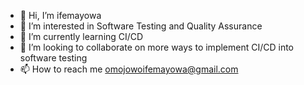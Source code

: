 - 👋 Hi, I’m ifemayowa
- 👀 I’m interested in Software Testing and Quality Assurance 
- 🌱 I’m currently learning CI/CD
- 💞️ I’m looking to collaborate on more ways to implement CI/CD into software testing
- 📫 How to reach me omojowoifemayowa@gmail.com

<!---
NAzukokamadoife/NAzukokamadoife is a ✨ special ✨ repository because its `README.md` (this file) appears on your GitHub profile.
You can click the Preview link to take a look at your changes.
--->
